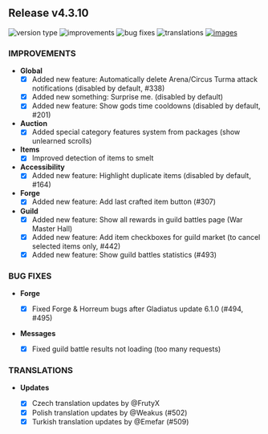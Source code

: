 ## Release v4.3.10

![version type](https://img.shields.io/badge/version-beta-yellow.svg?style=flat-square)
![improvements](https://img.shields.io/badge/improvements-10-green.svg?style=flat-square)
![bug fixes](https://img.shields.io/badge/bug%20fixes-2-red.svg?style=flat-square)
![translations](https://img.shields.io/badge/translations-3-blue.svg?style=flat-square)
[![images](https://img.shields.io/badge/🖼️-Preview-blueviolet.svg?style=flat-square)](/documentation/PROGRESS_W_IMG.md)

### IMPROVEMENTS

- **Global**
  - [X] Added new feature: Automatically delete Arena/Circus Turma attack notifications (disabled by default, #338)
  - [X] Added new something: Surprise me. (disabled by default)
  - [X] Added new feature: Show gods time cooldowns (disabled by default, #201)

- **Auction**
  - [X] Added special category features system from packages (show unlearned scrolls)

- **Items**
  - [X] Improved detection of items to smelt
 
- **Accessibility**
  - [X] Added new feature: Highlight duplicate items (disabled by default, #164)
 
- **Forge**
  - [X] Added new feature: Add last crafted item button (#307)
 
- **Guild**
  - [X] Added new feature: Show all rewards in guild battles page (War Master Hall)
  - [X] Added new feature: Add item checkboxes for guild market (to cancel selected items only, #442)
  - [X] Added new feature: Show guild battles statistics (#493)

### BUG FIXES

- **Forge**

  - [X] Fixed Forge & Horreum bugs after Gladiatus update 6.1.0 (#494, #495)
 
- **Messages**

  - [X] Fixed guild battle results not loading (too many requests)

### TRANSLATIONS

- **Updates**

  - [X] Czech translation updates by @FrutyX
  - [X] Polish translation updates by @Weakus (#502)
  - [X] Turkish translation updates by @Emefar (#509)
